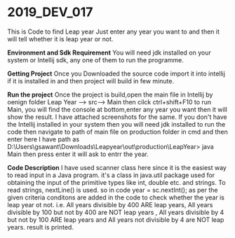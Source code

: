 # 2019_DEV_017

This is Code to find Leap year Just enter any year you want to and then it will tell  whether it is leap year or not.

**Environment and Sdk Requirement**
You will need jdk installed on your system or Intellij sdk, any one of them to run the programme.

**Getting Project**
Once you Downloaded the source code import it into intellij if it is installed in and then project will build in few minute.

**Run the project**
Once the project is build,open the main file in Intellij by oenign folder Leap Year --> src--> Main
then cilck ctrl+shift+F10 to run Main, you will find the console at bottom,enter any year you want then it will show the result.
I have attached screenshots for the same.
If you don't have the Intellij installed in your system then you will need jdk installed to run the code then navigate to path of main file on production folder in cmd and then enter here I have path as  
D:\Users\gsawant\Downloads\Leapyear\out\production\LeapYear> java Main then press enter it will ask to entrr the year.

**Code Description**
I have used scanner class here since it is the easiest way to read input in a Java program.
it's a class in java.util package used for obtaining the input of the primitive types like int, double etc. and strings.
To read strings, nextLine() is used.
so in code year = sc.nextInt();
as per the given criteria conditons are added in the code to check whether the year is leap year ot not.
i.e. All years divisible by 400 ARE leap years, 
All years divisible by 100 but not by 400 are NOT leap years ,
All years divisible by 4 but not by 100 ARE leap years and
All years not divisible by 4 are NOT leap years.
result is printed.







